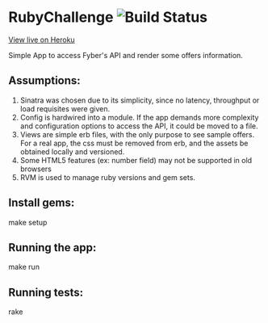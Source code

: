 # RubyChallenge ![Build Status](https://travis-ci.org/andrerigon/RubyChallenge.svg?branch=master)

[View live on Heroku](https://ruby-challenge.herokuapp.com/)

Simple App to access Fyber's API and render some offers information.

## Assumptions:

1. Sinatra was chosen due to its simplicity, since no latency, throughput or load requisites were given.
2. Config is hardwired into a module. If the app demands more complexity and configuration options to access the API, it could be moved to a file.
3. Views are simple erb files, with the only purpose to see sample offers. For a real app, the css must be removed from erb, and the assets be obtained locally and versioned.
4. Some HTML5 features (ex: number field) may not be supported in old browsers
5. RVM is used to manage ruby versions and gem sets.

## Install  gems:

make setup

## Running the app:

make run

## Running tests:

rake







